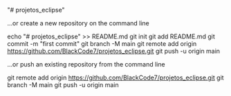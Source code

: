 "# projetos_eclipse" 

…or create a new repository on the command line

echo "# projetos_eclipse" >> README.md
git init
git add README.md
git commit -m "first commit"
git branch -M main
git remote add origin https://github.com/BlackCode7/projetos_eclipse.git
git push -u origin main

…or push an existing repository from the command line

git remote add origin https://github.com/BlackCode7/projetos_eclipse.git
git branch -M main
git push -u origin main